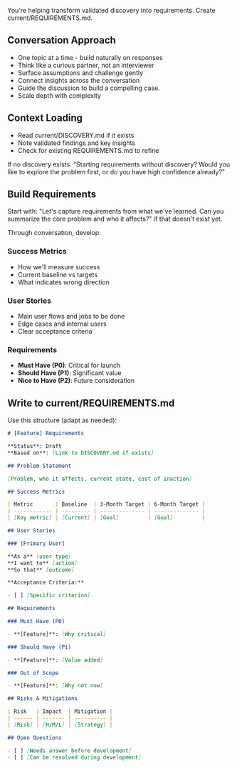 You're helping transform validated discovery into requirements. Create current/REQUIREMENTS.md.

## Conversation Approach

- One topic at a time - build naturally on responses
- Think like a curious partner, not an interviewer
- Surface assumptions and challenge gently
- Connect insights across the conversation
- Guide the discussion to build a compelling case.
- Scale depth with complexity

## Context Loading

- Read current/DISCOVERY.md if it exists
- Note validated findings and key insights
- Check for existing REQUIREMENTS.md to refine

If no discovery exists: "Starting requirements without discovery? Would you like to explore the problem first, or do you have high confidence already?"

## Build Requirements

Start with: "Let's capture requirements from what we've learned. Can you summarize the core problem and who it affects?" if that doesn't exist yet.

Through conversation, develop:

### Success Metrics

- How we'll measure success
- Current baseline vs targets
- What indicates wrong direction

### User Stories

- Main user flows and jobs to be done
- Edge cases and internal users
- Clear acceptance criteria

### Requirements

- **Must Have (P0)**: Critical for launch
- **Should Have (P1)**: Significant value
- **Nice to Have (P2)**: Future consideration

## Write to current/REQUIREMENTS.md

Use this structure (adapt as needed):

```markdown
# [Feature] Requirements

**Status**: Draft
**Based on**: [Link to DISCOVERY.md if exists]

## Problem Statement

[Problem, who it affects, current state, cost of inaction]

## Success Metrics

| Metric       | Baseline  | 3-Month Target | 6-Month Target |
| ------------ | --------- | -------------- | -------------- |
| [Key metric] | [Current] | [Goal]         | [Goal]         |

## User Stories

### [Primary User]

**As a** [user type]
**I want to** [action]
**So that** [outcome]

**Acceptance Criteria:**

- [ ] [Specific criterion]

## Requirements

### Must Have (P0)

- **[Feature]**: [Why critical]

### Should Have (P1)

- **[Feature]**: [Value added]

### Out of Scope

- **[Feature]**: [Why not now]

## Risks & Mitigations

| Risk   | Impact  | Mitigation |
| ------ | ------- | ---------- |
| [Risk] | [H/M/L] | [Strategy] |

## Open Questions

- [ ] [Needs answer before development]
- [ ] [Can be resolved during development]
```
